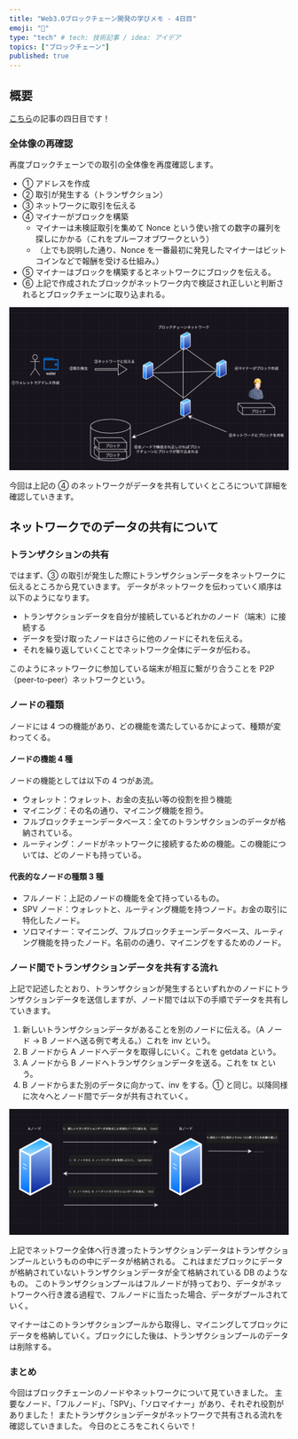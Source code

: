```yaml
---
title: "Web3.0ブロックチェーン開発の学びメモ - 4日目"
emoji: "🍣"
type: "tech" # tech: 技術記事 / idea: アイデア
topics: ["ブロックチェーン"]
published: true
---
```


## 概要

[こちら](https://zenn.dev/yuji_momotani/articles/7a0fb6554682d0)の記事の四日目です！

### 全体像の再確認

再度ブロックチェーンでの取引の全体像を再度確認します。

- ① アドレスを作成
- ② 取引が発生する（トランザクション）
- ③ ネットワークに取引を伝える
- ④ マイナーがブロックを構築
  - マイナーは未検証取引を集めて Nonce という使い捨ての数字の羅列を探しにかかる（これをプルーフオブワークという）
  - （上でも説明した通り、Nonce を一番最初に発見したマイナーはビットコインなどで報酬を受ける仕組み。）
- ⑤ マイナーはブロックを構築するとネットワークにブロックを伝える。
- ⑥ 上記で作成されたブロックがネットワーク内で検証され正しいと判断されるとブロックチェーンに取り込まれる。

![ブロックチェーンの全体の流れ](/images/7a0fb6554682d0/blockchain_flow_image.png)

今回は上記の ④ のネットワークがデータを共有していくところについて詳細を確認していきます。

## ネットワークでのデータの共有について

### トランザクションの共有

ではまず、③ の取引が発生した際にトランザクションデータをネットワークに伝えるところから見ていきます。
データがネットワークを伝わっていく順序は以下のようになります。

- トランザクションデータを自分が接続しているどれかのノード（端末）に接続する
- データを受け取ったノードはさらに他のノードにそれを伝える。
- それを繰り返していくことでネットワーク全体にデータが伝わる。

このようにネットワークに参加している端末が相互に繋がり合うことを P2P（peer-to-peer）ネットワークという。

### ノードの種類

ノードには 4 つの機能があり、どの機能を満たしているかによって、種類が変わってくる。

#### ノードの機能 4 種

ノードの機能としては以下の 4 つがあ流。

- ウォレット：ウォレット、お金の支払い等の役割を担う機能
- マイニング：その名の通り、マイニング機能を担う。
- フルブロックチェーンデータベース：全てのトランザクションのデータが格納されている。
- ルーティング：ノードがネットワークに接続するための機能。この機能については、どのノードも持っている。

#### 代表的なノードの種類 3 種

- フルノード：上記のノードの機能を全て持っているもの。
- SPV ノード：ウォレットと、ルーティング機能を持つノード。お金の取引に特化したノード。
- ソロマイナー：マイニング、フルブロックチェーンデータベース、ルーティング機能を持ったノード。名前のの通り、マイニングをするためのノード。

### ノード間でトランザクションデータを共有する流れ

上記で記述したとおり、トランザクションが発生するといずれかのノードにトランザクションデータを送信しますが、ノード間では以下の手順でデータを共有していきます。

1. 新しいトランザクションデータがあることを別のノードに伝える。（A ノード → B ノードへ送る例で考える。）これを inv という。
2. B ノードから A ノードへデータを取得しにいく。これを getdata という。
3. A ノードから B ノードへトランザクションデータを送る。これを tx という。
4. B ノードからまた別のデータに向かって、inv をする。① と同じ。以降同様に次々へとノード間でデータが共有されていく。

![ノードの送信イメージ](/images/24da93c65d9b03/sendnode_image.png)

上記でネットワーク全体へ行き渡ったトランザクションデータはトランザクションプールというものの中にデータが格納される。
これはまだブロックにデータが格納されていないトランザクションデータが全て格納されている DB のようなもの。
このトランザクションプールはフルノードが持っており、データがネットワークへ行き渡る過程で、フルノードに当たった場合、データがプールされていく。

マイナーはこのトランザクションプールから取得し、マイニングしてブロックにデータを格納していく。ブロックにした後は、トランザクションプールのデータは削除する。

### まとめ

今回はブロックチェーンのノードやネットワークについて見ていきました。
主要なノード、「フルノード」、「SPV」、「ソロマイナー」があり、それぞれ役割がありました！
またトランザクションデータがネットワークで共有される流れを確認していきました。
今日のところをこれくらいで！
